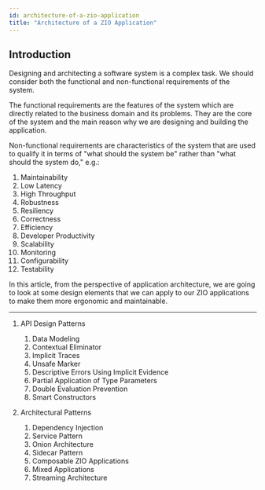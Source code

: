 ```yaml
---
id: architecture-of-a-zio-application
title: "Architecture of a ZIO Application"
---
```


## Introduction

Designing and architecting a software system is a complex task. We should consider both the functional and non-functional requirements of the system.

The functional requirements are the features of the system which are directly related to the business domain and its problems. They are the core of the system and the main reason why we are designing and building the application.

Non-functional requirements are characteristics of the system that are used to qualify it in terms of "what should the system be" rather than "what should the system do," e.g.:

  1. Maintainability
  2. Low Latency
  3. High Throughput
  4. Robustness
  5. Resiliency
  6. Correctness
  7. Efficiency
  8. Developer Productivity
  9. Scalability
  10. Monitoring
  11. Configurability
  12. Testability

In this article, from the perspective of application architecture, we are going to look at some design elements that we can apply to our ZIO applications to make them more ergonomic and maintainable.





----------

1. API Design Patterns

   1. Data Modeling
   2. Contextual Eliminator
   3. Implicit Traces
   4. Unsafe Marker
   5. Descriptive Errors Using Implicit Evidence
   6. Partial Application of Type Parameters
   7. Double Evaluation Prevention
   8. Smart Constructors

2. Architectural Patterns

   1. Dependency Injection
   2. Service Pattern
   3. Onion Architecture
   4. Sidecar Pattern
   5. Composable ZIO Applications
   6. Mixed Applications
   7. Streaming Architecture
